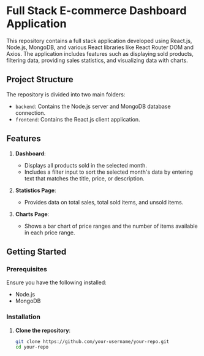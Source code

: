 # Full Stack E-commerce Dashboard Application

This repository contains a full stack application developed using React.js, Node.js, MongoDB, and various React libraries like React Router DOM and Axios. The application includes features such as displaying sold products, filtering data, providing sales statistics, and visualizing data with charts.

## Project Structure

The repository is divided into two main folders:
- `backend`: Contains the Node.js server and MongoDB database connection.
- `frontend`: Contains the React.js client application.

## Features

1. **Dashboard**:
   - Displays all products sold in the selected month.
   - Includes a filter input to sort the selected month's data by entering text that matches the title, price, or description.

2. **Statistics Page**:
   - Provides data on total sales, total sold items, and unsold items.

3. **Charts Page**:
   - Shows a bar chart of price ranges and the number of items available in each price range.

## Getting Started

### Prerequisites

Ensure you have the following installed:
- Node.js
- MongoDB

### Installation

1. **Clone the repository**:
   ```sh
   git clone https://github.com/your-username/your-repo.git
   cd your-repo
